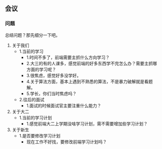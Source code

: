 ## 会议

### 问题
总结问题？那先细分一下吧。
1. 关于我们
    - 1.当前的学习
      + 1.时间不多了，前端需要主抓什么方向学习？
      + 2.大三的有的人课多，感觉前端的好多东西学不完怎么办？需要主抓哪方面的学习呢？
      + 3.很焦虑，感觉好多没学好。
      + 4.关于算法方面，基本上遇到不熟悉的算法，不是暴力破解就是看题解。
      + 5.学长，你们当时焦虑吗？
    - 2.往后的面试
      + 1.面试的时候面试官主要注重什么能力？
2. 关于大二
    - 1.当前的学习计划
      + 1.感觉前端大二上学期没啥学习计划，需不需要增加些学习计划？
3. 关于新生
    - 1.是否要修改学习计划
      + 现在工作不好找，要修改前端学习计划吗？

